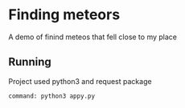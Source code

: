 # Finding meteors

A demo of finind meteos that fell close to my place

## Running
Project used python3 and request package


`command: python3 appy.py`
